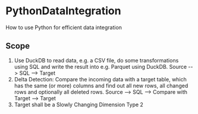 # PythonDataIntegration
How to use Python for efficient data integration

## Scope

 1. Use DuckDB to read data, e.g. a CSV file, do some transformations using SQL and write the result into e.g. Parquet using DuckDB. Source --> SQL --> Target
 2. Delta Detection: Compare the incoming data with a target table, which has the same (or more) columns and find out all new rows, all changed rows and optionally all deleted rows. Source --> SQL --> Compare with Target --> Target
 3. Target shall be a Slowly Changing Dimension Type 2
